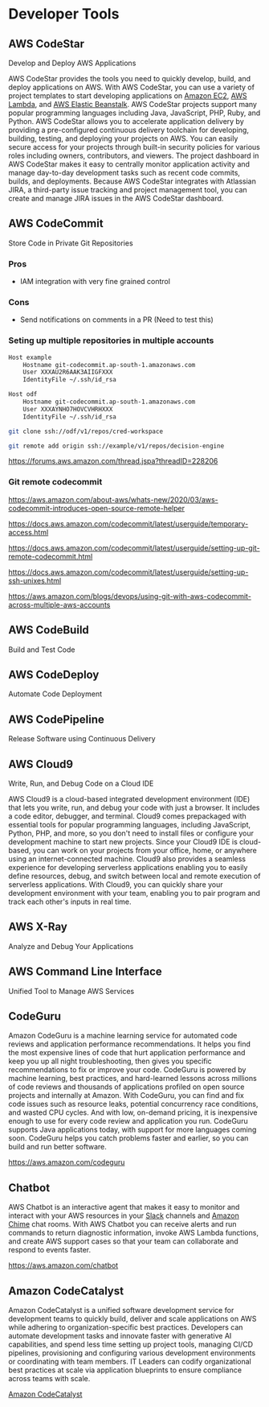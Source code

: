 # Developer Tools

## AWS CodeStar

Develop and Deploy AWS Applications

AWS CodeStar provides the tools you need to quickly develop, build, and deploy applications on AWS. With AWS CodeStar, you can use a variety of project templates to start developing applications on [Amazon EC2](https://aws.amazon.com/ec2/details/), [AWS Lambda](https://aws.amazon.com/lambda/details/), and [AWS Elastic Beanstalk](https://aws.amazon.com/elasticbeanstalk/details/). AWS CodeStar projects support many popular programming languages including Java, JavaScript, PHP, Ruby, and Python. AWS CodeStar allows you to accelerate application delivery by providing a pre-configured continuous delivery toolchain for developing, building, testing, and deploying your projects on AWS. You can easily secure access for your projects through built-in security policies for various roles including owners, contributors, and viewers. The project dashboard in AWS CodeStar makes it easy to centrally monitor application activity and manage day-to-day development tasks such as recent code commits, builds, and deployments. Because AWS CodeStar integrates with Atlassian JIRA, a third-party issue tracking and project management tool, you can create and manage JIRA issues in the AWS CodeStar dashboard.

## AWS CodeCommit

Store Code in Private Git Repositories

### Pros

- IAM integration with very fine grained control

### Cons

- Send notifications on comments in a PR (Need to test this)

### Seting up multiple repositories in multiple accounts

```bash
Host example
    Hostname git-codecommit.ap-south-1.amazonaws.com
    User XXXAU2R6AAK3AIIGFXXX
    IdentityFile ~/.ssh/id_rsa

Host odf
    Hostname git-codecommit.ap-south-1.amazonaws.com
    User XXXAYNHO7HOVCVHRHXXX
    IdentityFile ~/.ssh/id_rsa

git clone ssh://odf/v1/repos/cred-workspace

git remote add origin ssh://example/v1/repos/decision-engine
```

https://forums.aws.amazon.com/thread.jspa?threadID=228206

### Git remote codecommit

https://aws.amazon.com/about-aws/whats-new/2020/03/aws-codecommit-introduces-open-source-remote-helper

https://docs.aws.amazon.com/codecommit/latest/userguide/temporary-access.html

https://docs.aws.amazon.com/codecommit/latest/userguide/setting-up-git-remote-codecommit.html

https://docs.aws.amazon.com/codecommit/latest/userguide/setting-up-ssh-unixes.html

https://aws.amazon.com/blogs/devops/using-git-with-aws-codecommit-across-multiple-aws-accounts

## AWS CodeBuild

Build and Test Code

## AWS CodeDeploy

Automate Code Deployment

## AWS CodePipeline

Release Software using Continuous Delivery

## AWS Cloud9

Write, Run, and Debug Code on a Cloud IDE

AWS Cloud9 is a cloud-based integrated development environment (IDE) that lets you write, run, and debug your code with just a browser. It includes a code editor, debugger, and terminal. Cloud9 comes prepackaged with essential tools for popular programming languages, including JavaScript, Python, PHP, and more, so you don't need to install files or configure your development machine to start new projects. Since your Cloud9 IDE is cloud-based, you can work on your projects from your office, home, or anywhere using an internet-connected machine. Cloud9 also provides a seamless experience for developing serverless applications enabling you to easily define resources, debug, and switch between local and remote execution of serverless applications. With Cloud9, you can quickly share your development environment with your team, enabling you to pair program and track each other's inputs in real time.

## AWS X-Ray

Analyze and Debug Your Applications

## AWS Command Line Interface

Unified Tool to Manage AWS Services

## CodeGuru

Amazon CodeGuru is a machine learning service for automated code reviews and application performance recommendations. It helps you find the most expensive lines of code that hurt application performance and keep you up all night troubleshooting, then gives you specific recommendations to fix or improve your code. CodeGuru is powered by machine learning, best practices, and hard-learned lessons across millions of code reviews and thousands of applications profiled on open source projects and internally at Amazon. With CodeGuru, you can find and fix code issues such as resource leaks, potential concurrency race conditions, and wasted CPU cycles. And with low, on-demand pricing, it is inexpensive enough to use for every code review and application you run. CodeGuru supports Java applications today, with support for more languages coming soon. CodeGuru helps you catch problems faster and earlier, so you can build and run better software.

https://aws.amazon.com/codeguru

## Chatbot

AWS Chatbot is an interactive agent that makes it easy to monitor and interact with your AWS resources in your [Slack](https://slack.com/) channels and [Amazon Chime](https://aws.amazon.com/chime/) chat rooms. With AWS Chatbot you can receive alerts and run commands to return diagnostic information, invoke AWS Lambda functions, and create AWS support cases so that your team can collaborate and respond to events faster.

https://aws.amazon.com/chatbot

## Amazon CodeCatalyst

Amazon CodeCatalyst is a unified software development service for development teams to quickly build, deliver and scale applications on AWS while adhering to organization-specific best practices. Developers can automate development tasks and innovate faster with generative AI capabilities, and spend less time setting up project tools, managing CI/CD pipelines, provisioning and configuring various development environments or coordinating with team members. IT Leaders can codify organizational best practices at scale via application blueprints to ensure compliance across teams with scale.

[Amazon CodeCatalyst](https://aws.amazon.com/codecatalyst/)
